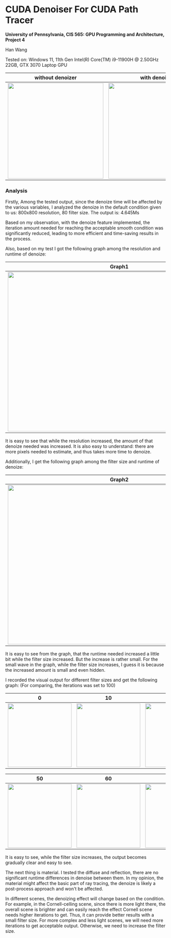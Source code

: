 CUDA Denoiser For CUDA Path Tracer
==================================

**University of Pennsylvania, CIS 565: GPU Programming and Architecture, Project 4**

Han Wang

Tested on: Windows 11, 11th Gen Intel(R) Core(TM) i9-11900H @ 2.50GHz 22GB, GTX 3070 Laptop GPU

|without denoizer|with denoize|
|:-----:|:-----:|
|<img src="https://github.com/Ibm510000/Project4-CUDA-Denoiser/blob/base-code/img/cornell.2023-10-19_01-52-06z.181samp.png" width="300" height="300">|<img src="https://github.com/Ibm510000/Project4-CUDA-Denoiser/blob/base-code/img/cornell.2023-10-20_23-54-52z.277samp.png" width="300" height="300">
### Analysis
Firstly, Among the tested output, since the denoize time will be affected by the various variables, I analyzed the denoize in the default condition given to us:
800x800 resolution, 80 filter size. The output is: 4.645Ms


Based on my observation, with the denoize feature implemented, the iteration amount needed for reaching the acceptable smooth condition was significantly reduced, leading to more efficient and time-saving results in the process.

Also, based on my test I got the following graph among the resolution and runtime of denoize:

|Graph1|
|:-----:|
|<img src="https://github.com/Ibm510000/Project4-CUDA-Denoiser/blob/base-code/img/denoize_resolution.png" width="700" height="500">



It is easy to see that while the resolution increased, the amount of that denoize needed was increased. It is also easy to understand: there are more pixels needed to estimate, and thus takes more time to denoize.

Additionally, I get the following graph among the filter size and runtime of denoize:

|Graph2|
|:-----:|
|<img src="https://github.com/Ibm510000/Project4-CUDA-Denoiser/blob/base-code/img/resolution.png" width="700" height="500">

It is easy to see from the graph, that the runtime needed increased a little bit while the filter size increased. But the increase is rather small. For the small wave in the graph, while the filter size increases, I guess it is because the increased amount is small and even hidden.


I recorded the visual output for different filter sizes and get the following graph:
(For comparing, the iterations was set to 100)


|0|10|20|30|40|
|:-----:|:-----:|:-----:|:-----:|:-----:|
|<img src="https://github.com/Ibm510000/Project4-CUDA-Denoiser/blob/base-code/img/cornell.2023-10-21_00-28-26z.100samp.png" width="200" height="200">|<img src="https://github.com/Ibm510000/Project4-CUDA-Denoiser/blob/base-code/img/cornell.2023-10-21_00-33-12z.100samp.png" width="200" height="200">|<img src="https://github.com/Ibm510000/Project4-CUDA-Denoiser/blob/base-code/img/cornell.2023-10-21_00-33-40z.100samp.png" width="200" height="200">|<img src="https://github.com/Ibm510000/Project4-CUDA-Denoiser/blob/base-code/img/cornell.2023-10-21_00-34-03z.100samp.png" width="200" height="200" >| <img src="https://github.com/Ibm510000/Project4-CUDA-Denoiser/blob/base-code/img/cornell.2023-10-21_00-34-22z.100samp.png" width="200" height="200" >

|50|60|70|80|90|
|:-----:|:-----:|:-----:|:-----:|:-----:|
|<img src="https://github.com/Ibm510000/Project4-CUDA-Denoiser/blob/base-code/img/cornell.2023-10-21_00-34-56z.100samp.png" width="200" height="200">|<img src="https://github.com/Ibm510000/Project4-CUDA-Denoiser/blob/base-code/img/cornell.2023-10-21_00-35-21z.97samp.png" width="200" height="200">|<img src="https://github.com/Ibm510000/Project4-CUDA-Denoiser/blob/base-code/img/cornell.2023-10-21_00-35-21z.100samp.png" width="200" height="200">|<img src="https://github.com/Ibm510000/Project4-CUDA-Denoiser/blob/base-code/img/cornell.2023-10-21_00-35-44z.100samp.png" width="200" height="200" >| <img src="https://github.com/Ibm510000/Project4-CUDA-Denoiser/blob/base-code/img/cornell.2023-10-21_00-36-01z.100samp.png" width="200" height="200" >


It is easy to see, while the filter size increases, the output becomes gradually clear and easy to see.


The next thing is material. I tested the diffuse and reflection, there are no significant runtime differences in denoise between them. In my opinion, the material might affect the basic part of ray tracing, the denoize is likely a post-process approach and won't be affected. 


In different scenes, the denoizing effect will change based on the condition. For example, in the Cornell-celling scene, since there is more light there, the overall scene is brighter and can easily reach the effect Cornell scene needs higher iterations to get. Thus, it can provide better results with a small filter size. For more complex and less light scenes, we will need more iterations to get acceptable output. Otherwise, we need to increase the filter size.





